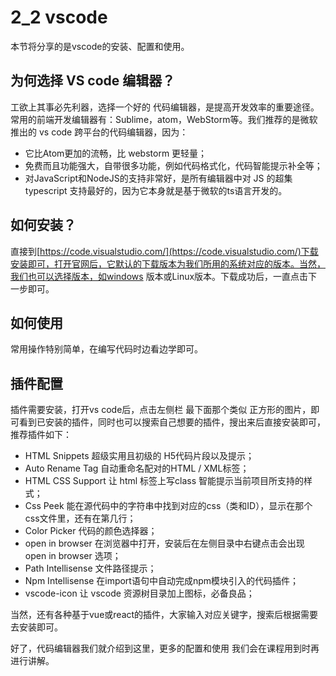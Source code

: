 # 2_2 vscode
本节将分享的是vscode的安装、配置和使用。

## 为何选择 VS code 编辑器？
工欲上其事必先利器，选择一个好的 代码编辑器，是提高开发效率的重要途径。常用的前端开发编辑器有：Sublime，atom，WebStorm等。我们推荐的是微软推出的 vs code 跨平台的代码编辑器，因为：
- 它比Atom更加的流畅，比 webstorm 更轻量；
- 免费而且功能强大，自带很多功能，例如代码格式化，代码智能提示补全等； 
- 对JavaScript和NodeJS的支持非常好，是所有编辑器中对 JS 的超集typescript 支持最好的，因为它本身就是基于微软的ts语言开发的。

## 如何安装？
直接到[https://code.visualstudio.com/](https://code.visualstudio.com/)下载安装即可，打开官网后，它默认的下载版本为我们所用的系统对应的版本。当然，我们也可以选择版本，如windows 版本或Linux版本。下载成功后，一直点击下一步即可。

## 如何使用
常用操作特别简单，在编写代码时边看边学即可。

## 插件配置
插件需要安装，打开vs code后，点击左侧栏 最下面那个类似 正方形的图片，即可看到已安装的插件，同时也可以搜索自己想要的插件，搜出来后直接安装即可，推荐插件如下：
- HTML Snippets 超级实用且初级的 H5代码片段以及提示；
- Auto Rename Tag 自动重命名配对的HTML / XML标签；
- HTML CSS Support 让 html 标签上写class 智能提示当前项目所支持的样式；
- Css Peek 能在源代码中的字符串中找到对应的css（类和ID），显示在那个css文件里，还有在第几行；
- Color Picker 代码的颜色选择器；
- open in browser 在浏览器中打开，安装后在左侧目录中右键点击会出现 open in browser 选项；
- Path Intellisense 文件路径提示；
- Npm Intellisense 在import语句中自动完成npm模块引入的代码插件；
- vscode-icon 让 vscode 资源树目录加上图标，必备良品；

当然，还有各种基于vue或react的插件，大家输入对应关键字，搜索后根据需要去安装即可。

好了，代码编辑器我们就介绍到这里，更多的配置和使用 我们会在课程用到时再进行讲解。

